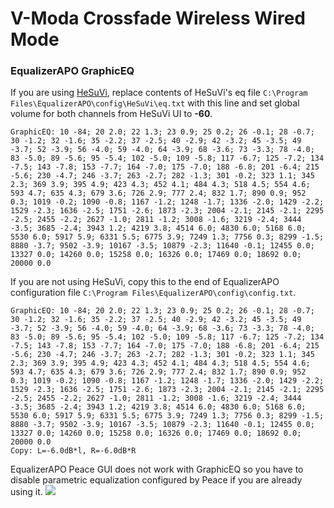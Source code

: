 # V-Moda Crossfade Wireless Wired Mode
### EqualizerAPO GraphicEQ
If you are using [HeSuVi](https://sourceforge.net/projects/hesuvi/), replace contents of HeSuVi's eq file `C:\Program Files\EqualizerAPO\config\HeSuVi\eq.txt` with this line and set global volume for both channels from HeSuVi UI to **-60**.
```
GraphicEQ: 10 -84; 20 2.0; 22 1.3; 23 0.9; 25 0.2; 26 -0.1; 28 -0.7; 30 -1.2; 32 -1.6; 35 -2.2; 37 -2.5; 40 -2.9; 42 -3.2; 45 -3.5; 49 -3.7; 52 -3.9; 56 -4.0; 59 -4.0; 64 -3.9; 68 -3.6; 73 -3.3; 78 -4.0; 83 -5.0; 89 -5.6; 95 -5.4; 102 -5.0; 109 -5.8; 117 -6.7; 125 -7.2; 134 -7.5; 143 -7.8; 153 -7.7; 164 -7.0; 175 -7.0; 188 -6.8; 201 -6.4; 215 -5.6; 230 -4.7; 246 -3.7; 263 -2.7; 282 -1.3; 301 -0.2; 323 1.1; 345 2.3; 369 3.9; 395 4.9; 423 4.3; 452 4.1; 484 4.3; 518 4.5; 554 4.6; 593 4.7; 635 4.3; 679 3.6; 726 2.9; 777 2.4; 832 1.7; 890 0.9; 952 0.3; 1019 -0.2; 1090 -0.8; 1167 -1.2; 1248 -1.7; 1336 -2.0; 1429 -2.2; 1529 -2.3; 1636 -2.5; 1751 -2.6; 1873 -2.3; 2004 -2.1; 2145 -2.1; 2295 -2.5; 2455 -2.2; 2627 -1.0; 2811 -1.2; 3008 -1.6; 3219 -2.4; 3444 -3.5; 3685 -2.4; 3943 1.2; 4219 3.8; 4514 6.0; 4830 6.0; 5168 6.0; 5530 6.0; 5917 5.9; 6331 5.5; 6775 3.9; 7249 1.3; 7756 0.3; 8299 -1.5; 8880 -3.7; 9502 -3.9; 10167 -3.5; 10879 -2.3; 11640 -0.1; 12455 0.0; 13327 0.0; 14260 0.0; 15258 0.0; 16326 0.0; 17469 0.0; 18692 0.0; 20000 0.0
```
If you are not using HeSuVi, copy this to the end of EqualizerAPO configuration file `C:\Program Files\EqualizerAPO\config\config.txt`.
```
GraphicEQ: 10 -84; 20 2.0; 22 1.3; 23 0.9; 25 0.2; 26 -0.1; 28 -0.7; 30 -1.2; 32 -1.6; 35 -2.2; 37 -2.5; 40 -2.9; 42 -3.2; 45 -3.5; 49 -3.7; 52 -3.9; 56 -4.0; 59 -4.0; 64 -3.9; 68 -3.6; 73 -3.3; 78 -4.0; 83 -5.0; 89 -5.6; 95 -5.4; 102 -5.0; 109 -5.8; 117 -6.7; 125 -7.2; 134 -7.5; 143 -7.8; 153 -7.7; 164 -7.0; 175 -7.0; 188 -6.8; 201 -6.4; 215 -5.6; 230 -4.7; 246 -3.7; 263 -2.7; 282 -1.3; 301 -0.2; 323 1.1; 345 2.3; 369 3.9; 395 4.9; 423 4.3; 452 4.1; 484 4.3; 518 4.5; 554 4.6; 593 4.7; 635 4.3; 679 3.6; 726 2.9; 777 2.4; 832 1.7; 890 0.9; 952 0.3; 1019 -0.2; 1090 -0.8; 1167 -1.2; 1248 -1.7; 1336 -2.0; 1429 -2.2; 1529 -2.3; 1636 -2.5; 1751 -2.6; 1873 -2.3; 2004 -2.1; 2145 -2.1; 2295 -2.5; 2455 -2.2; 2627 -1.0; 2811 -1.2; 3008 -1.6; 3219 -2.4; 3444 -3.5; 3685 -2.4; 3943 1.2; 4219 3.8; 4514 6.0; 4830 6.0; 5168 6.0; 5530 6.0; 5917 5.9; 6331 5.5; 6775 3.9; 7249 1.3; 7756 0.3; 8299 -1.5; 8880 -3.7; 9502 -3.9; 10167 -3.5; 10879 -2.3; 11640 -0.1; 12455 0.0; 13327 0.0; 14260 0.0; 15258 0.0; 16326 0.0; 17469 0.0; 18692 0.0; 20000 0.0
Copy: L=-6.0dB*l, R=-6.0dB*R
```
EqualizerAPO Peace GUI does not work with GraphicEQ so you have to disable parametric equalization configured by Peace if you are already using it.
![](https://raw.githubusercontent.com/jaakkopasanen/AutoEq/master/results/Innerfidelity%202017/innerfidelity/onear/V-Moda%20Crossfade%20Wireless%20Wired%20Mode/V-Moda%20Crossfade%20Wireless%20Wired%20Mode.png)
